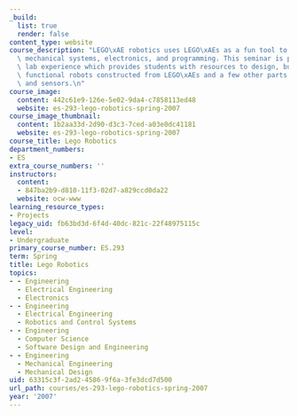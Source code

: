 ```yaml
---
_build:
  list: true
  render: false
content_type: website
course_description: "LEGO\xAE robotics uses LEGO\xAEs as a fun tool to explore robotics,\
  \ mechanical systems, electronics, and programming. This seminar is primarily a\
  \ lab experience which provides students with resources to design, build, and program\
  \ functional robots constructed from LEGO\xAEs and a few other parts such as motors\
  \ and sensors.\n"
course_image:
  content: 442c61e9-126e-5e02-9da4-c7858113ed48
  website: es-293-lego-robotics-spring-2007
course_image_thumbnail:
  content: 1b2aa33d-2d90-d3c3-7ced-a03e0dc41181
  website: es-293-lego-robotics-spring-2007
course_title: Lego Robotics
department_numbers:
- ES
extra_course_numbers: ''
instructors:
  content:
  - 847ba2b9-d810-11f3-02d7-a829ccd0da22
  website: ocw-www
learning_resource_types:
- Projects
legacy_uid: fb63bd3d-6f4d-40dc-821c-22f48975115c
level:
- Undergraduate
primary_course_number: ES.293
term: Spring
title: Lego Robotics
topics:
- - Engineering
  - Electrical Engineering
  - Electronics
- - Engineering
  - Electrical Engineering
  - Robotics and Control Systems
- - Engineering
  - Computer Science
  - Software Design and Engineering
- - Engineering
  - Mechanical Engineering
  - Mechanical Design
uid: 63315c3f-2ad2-4586-9f6a-3fe3dcd7d500
url_path: courses/es-293-lego-robotics-spring-2007
year: '2007'
---
```

